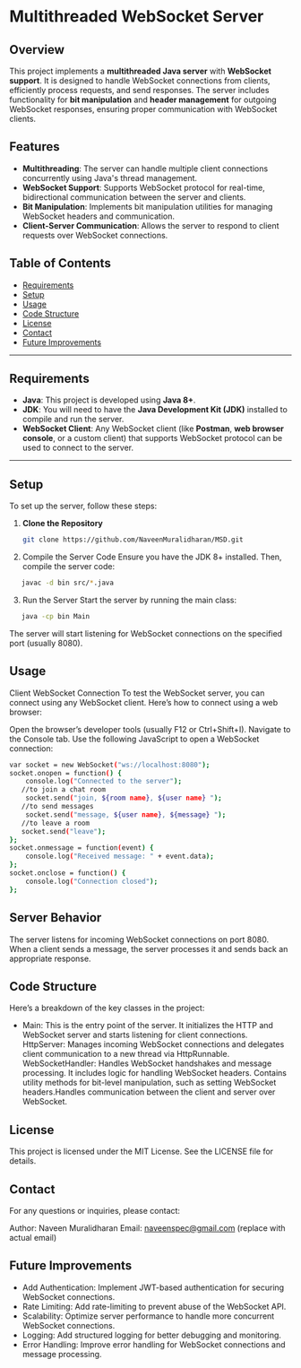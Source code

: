 # **Multithreaded WebSocket Server**

## **Overview**

This project implements a **multithreaded Java server** with **WebSocket support**. It is designed to handle WebSocket connections from clients, efficiently process requests, and send responses. The server includes functionality for **bit manipulation** and **header management** for outgoing WebSocket responses, ensuring proper communication with WebSocket clients.

## **Features**

- **Multithreading**: The server can handle multiple client connections concurrently using Java's thread management.
- **WebSocket Support**: Supports WebSocket protocol for real-time, bidirectional communication between the server and clients.
- **Bit Manipulation**: Implements bit manipulation utilities for managing WebSocket headers and communication.
- **Client-Server Communication**: Allows the server to respond to client requests over WebSocket connections.

## **Table of Contents**

- [Requirements](#requirements)
- [Setup](#setup)
- [Usage](#usage)
- [Code Structure](#code-structure)
- [License](#license)
- [Contact](#contact)
- [Future Improvements](#future-improvements)

---

## **Requirements**

- **Java**: This project is developed using **Java 8+**.
- **JDK**: You will need to have the **Java Development Kit (JDK)** installed to compile and run the server.
- **WebSocket Client**: Any WebSocket client (like **Postman**, **web browser console**, or a custom client) that supports WebSocket protocol can be used to connect to the server.

---

## **Setup**

To set up the server, follow these steps:

1. **Clone the Repository**

   ```bash
   git clone https://github.com/NaveenMuralidharan/MSD.git
   ```
2. Compile the Server Code
Ensure you have the JDK 8+ installed. Then, compile the server code:

``` bash
   javac -d bin src/*.java
```
3. Run the Server
Start the server by running the main class:
```bash
   java -cp bin Main
```
The server will start listening for WebSocket connections on the specified port (usually 8080).

## Usage

Client WebSocket Connection
To test the WebSocket server, you can connect using any WebSocket client. Here’s how to connect using a web browser:

Open the browser’s developer tools (usually F12 or Ctrl+Shift+I).
Navigate to the Console tab.
Use the following JavaScript to open a WebSocket connection:
```bash
var socket = new WebSocket("ws://localhost:8080");
socket.onopen = function() {
    console.log("Connected to the server");
   //to join a chat room
    socket.send("join, ${room name}, ${user name} ");
   //to send messages
    socket.send("message, ${user name}, ${message} ");
   //to leave a room
   socket.send("leave");
};
socket.onmessage = function(event) {
    console.log("Received message: " + event.data);
};
socket.onclose = function() {
    console.log("Connection closed");
};
```
## Server Behavior
The server listens for incoming WebSocket connections on port 8080.
When a client sends a message, the server processes it and sends back an appropriate response.

## Code Structure

Here’s a breakdown of the key classes in the project:

- Main: This is the entry point of the server. It initializes the HTTP and WebSocket server and starts listening for client connections.
HttpServer: Manages incoming WebSocket connections and delegates client communication to a new thread via HttpRunnable.
WebSocketHandler: Handles WebSocket handshakes and message processing. It includes logic for handling WebSocket headers. Contains utility methods for bit-level manipulation, such as setting WebSocket headers.Handles communication between the client and server over WebSocket.

## License

This project is licensed under the MIT License. See the LICENSE file for details.

## Contact

For any questions or inquiries, please contact:

Author: Naveen Muralidharan
Email: naveenspec@gmail.com (replace with actual email)

## Future Improvements

- Add Authentication: Implement JWT-based authentication for securing WebSocket connections.
- Rate Limiting: Add rate-limiting to prevent abuse of the WebSocket API.
- Scalability: Optimize server performance to handle more concurrent WebSocket connections.
- Logging: Add structured logging for better debugging and monitoring.
- Error Handling: Improve error handling for WebSocket connections and message processing.
